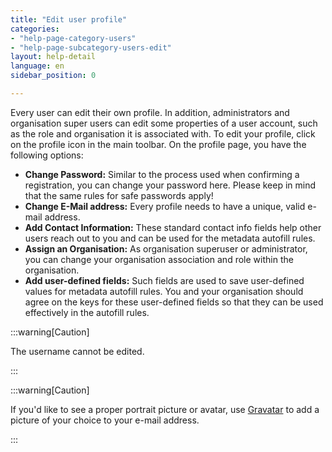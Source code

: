```yaml
---
title: "Edit user profile"
categories:
- "help-page-category-users"
- "help-page-subcategory-users-edit"
layout: help-detail
language: en
sidebar_position: 0

---
```


Every user can edit their own profile. In addition, administrators and organisation super users can edit some properties of a user account, such as the role and organisation it is associated with. To edit your profile, click on the profile icon in the main toolbar. On the profile page, you have the following options:

-	**Change Password:** Similar to the process used when confirming a registration, you can change your password here. Please keep in mind that the same rules for safe passwords apply!
-	**Change E-Mail address:** Every profile needs to have a unique, valid e-mail address.
-	**Add Contact Information:** These standard contact info fields help other users reach out to you and can be used for the metadata autofill rules.
-	**Assign an Organisation:** As organisation superuser or administrator, you can change your organisation association and role within the organisation.
- **Add user-defined fields:** Such fields are used to save user-defined values for metadata autofill rules. You and your organisation should agree on the keys for these user-defined fields so that they can be used effectively in the autofill rules.

:::warning[Caution]

The username cannot be edited.

:::

:::warning[Caution]

If you'd like to see a proper portrait picture or avatar, use <a className="alert-link" href="http://www.gravatar.com/" target="_blank">Gravatar</a> to add a picture of your choice to your e-mail address.

:::
